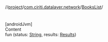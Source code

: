 //[project](../../index.md)/[com.ciriti.datalayer.network](../index.md)/[BooksList](index.md)/[<init>](-init-.md)



# <init>  
[androidJvm]  
Content  
fun [<init>](-init-.md)(status: [String](https://kotlinlang.org/api/latest/jvm/stdlib/kotlin/-string/index.html), results: [Results](../-results/index.md))  



